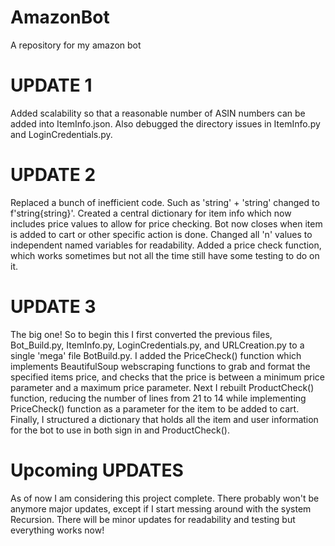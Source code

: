 # AmazonBot
A repository  for my amazon bot

# UPDATE 1
Added scalability so that a reasonable number of ASIN numbers can be added into ItemInfo.json. Also debugged the directory issues in ItemInfo.py and LoginCredentials.py.

# UPDATE 2
Replaced a bunch of inefficient code. Such as 'string' + 'string' changed to f'string{string}'. Created a central dictionary for item info which now includes price values to allow for price checking. Bot now closes when item is added to cart or other specific action is done. Changed all 'n' values to independent named variables for readability. Added a price check function, which works sometimes but not all the time still have some testing to do on it.

# UPDATE 3
The big one! So to begin this I first converted the previous files, Bot_Build.py, ItemInfo.py, LoginCredentials.py, and URLCreation.py to a single 'mega' file BotBuild.py. I added the PriceCheck() function which implements BeautifulSoup webscraping functions to grab and format the specified items price, and checks that the price is between a minimum price parameter and a maximum price parameter. Next I rebuilt ProductCheck() function, reducing the number of lines from 21 to 14 while implementing PriceCheck() function as a parameter for the item to be added to cart. Finally, I structured a dictionary that holds all the item and user information for the bot to use in both sign in and ProductCheck().

# Upcoming UPDATES
As of now I am considering this project complete. There probably won't be anymore major updates, except if I start messing around with the system Recursion. There will be minor updates for readability and testing but everything works now!
